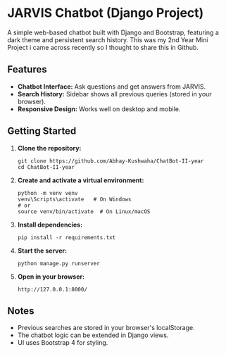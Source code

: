 # JARVIS Chatbot (Django Project)

A simple web-based chatbot built with Django and Bootstrap, featuring a dark theme and persistent search history. This was my 2nd Year Mini Project i came across recently so I thought to share this in Github.

## Features
- **Chatbot Interface:** Ask questions and get answers from JARVIS.
- **Search History:** Sidebar shows all previous queries (stored in your browser).
- **Responsive Design:** Works well on desktop and mobile.

## Getting Started
1. **Clone the repository:**
   ```
   git clone https://github.com/Abhay-Kushwaha/ChatBot-II-year
   cd ChatBot-II-year
   ```
2. **Create and activate a virtual environment:**
   ```
   python -m venv venv
   venv\Scripts\activate   # On Windows
   # or
   source venv/bin/activate  # On Linux/macOS
   ```
3. **Install dependencies:**
   ```
   pip install -r requirements.txt
   ```
4. **Start the server:**
   ```
   python manage.py runserver
   ```
6. **Open in your browser:**
   ```
   http://127.0.0.1:8000/
   ```

## Notes
- Previous searches are stored in your browser's localStorage.
- The chatbot logic can be extended in Django views.
- UI uses Bootstrap 4 for styling.
